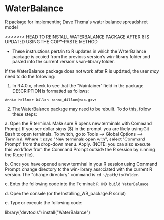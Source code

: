 # WaterBalance
R package for implementing Dave Thoma's water balance spreadsheet model

<<<<<<< HEAD
TO REINSTALL WATERBALANCE PACKAGE AFTER R IS UPDATED USING THE COPY-PASTE METHOD

* These instructions pertain to R updates in which the WaterBalance package is copied from 
the previous version's win-library folder and pasted into the current version's win-library folder.

If the WaterBalance package does not work after R is updated, the user *may* need to do the following:

1. In R 4.0.x, check to see that the "Maintainer" field in the package DESCRIPTION is formatted as follows:

```Annie Kellner Dillon <anne_dillon@nps.gov>```

2. The WaterBalance package may need to be rebuilt. To do this, follow these steps:

a. Open the R terminal. Make sure R opens new terminals with Command Prompt. If you see dollar signs ($) in the prompt, you are likely using Git Bash to open terminals. To switch, go to Tools --> Global Options --> Terminal. Where it says "New terminals open with", select "Command Prompt" from the drop-down menu. Apply. (NOTE: you can also execute this workflow from the Command Prompt outside the R session by running the R.exe file). 

b. Once you have opened a new terminal in your R session using Command Prompt, change directory to the win-library associated with the current R version. 
The "change directory" command is ```cd ~/path/to/folder```.

c. Enter the following code into the Terminal: ```R CMD build WaterBalance```

d. Open the console (or the Installing_WB_package.R script)

e. Type or execute the following code: 

library("devtools")
install("WaterBalance")

